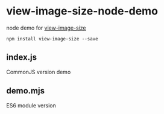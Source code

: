 # view-image-size-node-demo
node demo for [view-image-size](https://github.com/dyoung2019/view-image-size)

```script
npm install view-image-size --save
```

## index.js 
CommonJS version demo

## demo.mjs
ES6 module version

